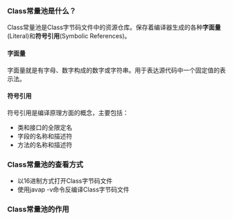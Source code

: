 ### Class常量池是什么？
Class常量池是Class字节码文件中的资源仓库。保存着编译器生成的各种**字面量**(Literal)和**符号引用**(Symbolic References)。
#### 字面量
字面量就是有字母、数字构成的数字或字符串。用于表达源代码中一个固定值的表示法。

#### 符号引用
符号引用是编译原理方面的概念，主要包括：
- 类和接口的全限定名
- 字段的名称和描述符
- 方法的名称和描述符
### Class常量池的查看方式
- 以16进制方式打开Class字节码文件
- 使用javap -v命令反编译Class字节码文件
### Class常量池的作用